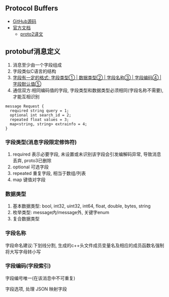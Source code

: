 ## Protocol Buffers
- [GitHub源码](https://github.com/protocolbuffers/protobuf)
- [官方文档](https://developers.google.com/protocol-buffers/)
  - [proto2译文](https://colobu.com/2015/01/07/Protobuf-language-guide/)

## protobuf消息定义
1. 消息至少由一个字段组成
2. 字段类似C语言的结构
3. [字段有一定的格式: 字段类型① | 数据类型② | 字段名称③ | 字段编码④ | 字段默认值⑤][1]
4. 通信双方:相同编码值的字段, 字段类型和数据类型必须相同(字段名称不需要), 才能互相识别
```
message Request {
  required string query = 1;
  optional int search_id = 2;
  repeated float values = 3;
  map<string, string> extrainfo = 4; 
}
```
[1]:https://blog.csdn.net/yxwb1253587469/article/details/78200464

### 字段类型(消息字段限定修饰符)
1. required 表示必要字段, 未设置或未识别该字段会引发编解码异常, 导致消息丢弃, proto3已删除
2. optional 可选字段
3. repeated 重复字段, 相当于数组/列表
4. map 键值对字段

### 数据类型
1. 基本数据类型: bool, int32, uint32, int64, float, double, bytes, string
2. 枚举类型: message内/message外, 关键字enum
3. 复合数据类型

### 字段名称
  字段命名建议:下划线分割, 生成的c++头文件成员变量名及相应的成员函数名强制将大写字母转小写

### 字段编码(字段索引)
  字段编号唯一(在该消息中不可重复)

字段选项, 处理 JSON 映射字段
